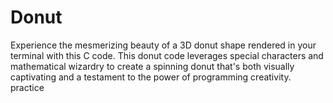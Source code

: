 # Donut
Experience the mesmerizing beauty of a 3D donut shape rendered in your terminal with this C code. This donut code leverages special characters and mathematical wizardry to create a spinning donut that's both visually captivating and a testament to the power of programming creativity.
practice
